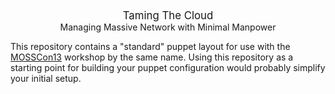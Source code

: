 <center><big>Taming The Cloud</big></center>
<center>Managing Massive Network with Minimal Manpower</center>

This repository contains a "standard" puppet layout for use with the <a href="https://plus.google.com/s/%23MOSSCon13" target="_blank">MOSSCon13</a> workshop by the same name. Using this repository as a starting point for building your puppet configuration would probably simplify your initial setup.


